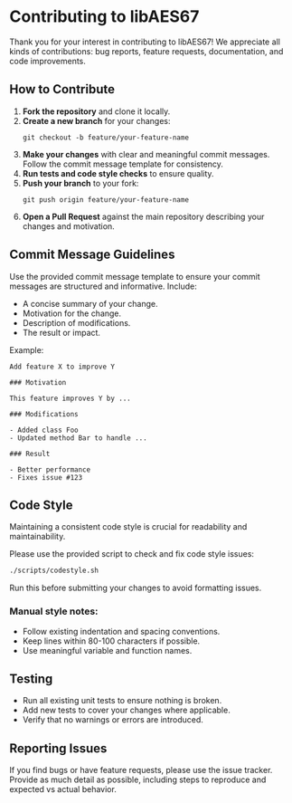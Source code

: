 # Contributing to libAES67

Thank you for your interest in contributing to libAES67! We appreciate all kinds of contributions: bug reports, feature requests, documentation, and code improvements.

## How to Contribute

1. **Fork the repository** and clone it locally.
2. **Create a new branch** for your changes:
   ```
   git checkout -b feature/your-feature-name
   ```
3. **Make your changes** with clear and meaningful commit messages. Follow the commit message template for consistency.
4. **Run tests and code style checks** to ensure quality.
5. **Push your branch** to your fork:
   ```
   git push origin feature/your-feature-name
   ```
6. **Open a Pull Request** against the main repository describing your changes and motivation.

## Commit Message Guidelines

Use the provided commit message template to ensure your commit messages are structured and informative. Include:

- A concise summary of your change.
- Motivation for the change.
- Description of modifications.
- The result or impact.

Example:
```
Add feature X to improve Y

### Motivation

This feature improves Y by ...

### Modifications

- Added class Foo
- Updated method Bar to handle ...

### Result

- Better performance
- Fixes issue #123
```

## Code Style

Maintaining a consistent code style is crucial for readability and maintainability.

Please use the provided script to check and fix code style issues:

```bash
./scripts/codestyle.sh
```

Run this before submitting your changes to avoid formatting issues.

### Manual style notes:
- Follow existing indentation and spacing conventions.
- Keep lines within 80-100 characters if possible.
- Use meaningful variable and function names.

## Testing

- Run all existing unit tests to ensure nothing is broken.
- Add new tests to cover your changes where applicable.
- Verify that no warnings or errors are introduced.

## Reporting Issues

If you find bugs or have feature requests, please use the issue tracker.
Provide as much detail as possible, including steps to reproduce and expected vs actual behavior.